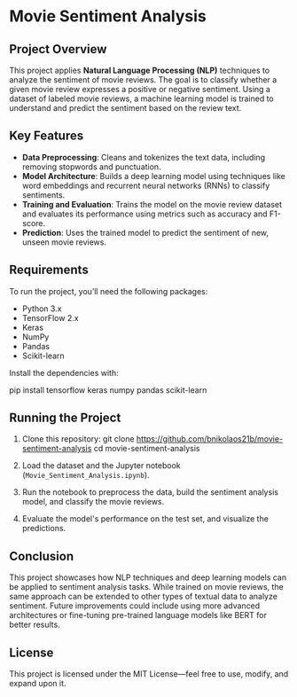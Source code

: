 # Movie Sentiment Analysis

## Project Overview

This project applies **Natural Language Processing (NLP)** techniques to analyze the sentiment of movie reviews. The goal is to classify whether a given movie review expresses a positive or negative sentiment. Using a dataset of labeled movie reviews, a machine learning model is trained to understand and predict the sentiment based on the review text.

## Key Features

- **Data Preprocessing**: Cleans and tokenizes the text data, including removing stopwords and punctuation.
- **Model Architecture**: Builds a deep learning model using techniques like word embeddings and recurrent neural networks (RNNs) to classify sentiments.
- **Training and Evaluation**: Trains the model on the movie review dataset and evaluates its performance using metrics such as accuracy and F1-score.
- **Prediction**: Uses the trained model to predict the sentiment of new, unseen movie reviews.

## Requirements

To run the project, you’ll need the following packages:
- Python 3.x
- TensorFlow 2.x
- Keras
- NumPy
- Pandas
- Scikit-learn

Install the dependencies with:

pip install tensorflow keras numpy pandas scikit-learn

## Running the Project

1. Clone this repository:
   git clone https://github.com/bnikolaos21b/movie-sentiment-analysis
   cd movie-sentiment-analysis

2. Load the dataset and the Jupyter notebook (`Movie_Sentiment_Analysis.ipynb`).

3. Run the notebook to preprocess the data, build the sentiment analysis model, and classify the movie reviews.

4. Evaluate the model's performance on the test set, and visualize the predictions.

## Conclusion

This project showcases how NLP techniques and deep learning models can be applied to sentiment analysis tasks. While trained on movie reviews, the same approach can be extended to other types of textual data to analyze sentiment. Future improvements could include using more advanced architectures or fine-tuning pre-trained language models like BERT for better results.

## License

This project is licensed under the MIT License—feel free to use, modify, and expand upon it.

